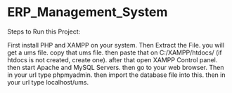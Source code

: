 # ERP_Management_System

Steps to Run this Project:

First install PHP and XAMPP on your system.
Then Extract the File.
you will get a ums file.
copy that ums file.
then paste that on C:/XAMPP/htdocs/ (if htdocs is not created, create one).
after that open XAMPP Control panel.
then start Apache and MySQL Servers.
then go to your web browser.
Then in your url type phpmyadmin.
then import the database file into this.
then in your url type localhost/ums.
